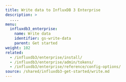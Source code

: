 ```yaml
---
title: Write data to InfluxDB 3 Enterprise
description: >
  ....
menu:
  influxdb3_enterprise:
    name: Write data
    identifier: gs-write-data
    parent: Get started
weight: 102
related:
  - /influxdb3/enterprise/install/
  - /influxdb3/enterprise/admin/tokens/
  - /influxdb3/enterprise/reference/config-options/
source: /shared/influxdb3-get-started/write.md
---
```


<!-- 
The content of this page is at
// SOURCE content/shared/influxdb3-get-started/write.md
-->

